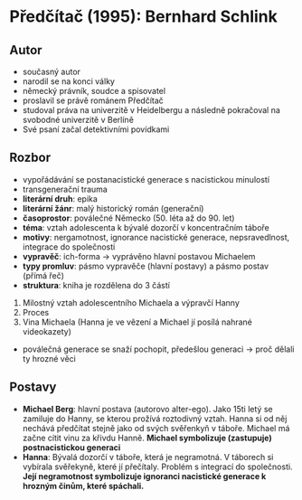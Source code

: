# Předčítač (1995): Bernhard Schlink
## Autor
- současný autor
- narodil se na konci války
- německý právník, soudce a spisovatel
- proslavil se právě románem Předčítač
- studoval práva na univerzitě v Heidelbergu a následně pokračoval na svobodné univerzitě v Berlíně
- Své psaní začal detektivními povídkami
## Rozbor
- vypořádávání se postanacistické generace s nacistickou minulostí
- transgenerační trauma
- **literární druh**: epika
- **literární žánr**: malý historický román (generační)
- **časoprostor**: poválečné Německo (50. léta až do 90. let)
- **téma**: vztah adolescenta k bývalé dozorčí v koncentračním táboře
- **motivy**: nergamotnost, ignorance nacistické generace, nepsravedlnost, integrace do společnosti
- **vypravěč**: ich-forma $\to$ vyprávěno hlavní postavou Michaelem
- **typy promluv**: pásmo vypravěče (hlavní postavy) a pásmo postav (přímá řeč)
- **struktura**: kniha je rozdělena do 3 částí
1. Milostný vztah adolescentního Michaela a výpravčí Hanny
2. Proces
3. Vina Michaela (Hanna je ve vězení a Michael jí posílá nahrané videokazety)
- poválečná generace se snaží pochopit, předešlou generaci $\to$ proč dělali ty hrozné věci

## Postavy
- **Michael Berg**: hlavní postava (autorovo alter-ego). Jako 15ti letý se zamiluje do Hanny, se kterou
prožívá roztodivný vztah. Hanna si od něj nechává předčítat stejně jako od svých svěřenkyň v táboře.
Michael má začne cítit vinu za křivdu Hanně. **Michael symbolizuje (zastupuje) postnacistickou generaci**
- **Hanna**: Bývalá dozorčí v táboře, která je negramotná. V táborech si vybírala svěřekyně, které jí
přečítaly. Problém s integrací do společnosti. **Její negramotnost symbolizuje ignoranci nacistické generace
k hrozným činům, které spáchali.**

